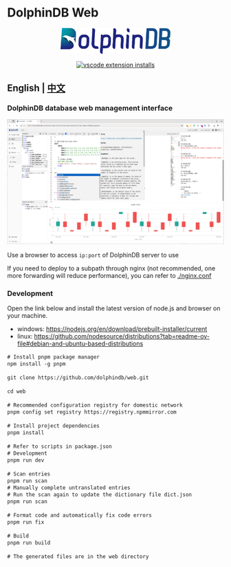 # DolphinDB Web

<p align='center'>
     <img src='./src/icons/ddb.svg' alt='DolphinDB Web' width='256'>
</p>

<p align='center'>
     <a href='https://github.com/dolphindb/api-javascript' target='_blank'>
         <img alt='vscode extension installs' src='https://img.shields.io/npm/v/dolphindb?color=brightgreen&label=api-javascript&style=flat-square' />
     </a>
</p>

## English | [中文](./README.zh.md)

### DolphinDB database web management interface
![](./demo/demo.en.png)

<!-- #### Online Version
The latest build of the web has been deployed to a CDN . You can connect the opened web interface to any remote or local DolphinDB server by setting the hostname and port parameters in the URL, for example:
http://cdn.dolphindb.cn/web/index.html?view=shell&hostname=115.239.209.123&port=8892

(If a blank page is displayed after opening, you need to manually click the address bar and change the url to a link starting with http://)
 -->
<!-- #### Offline Local Deployment (no need to restart the server, hot replacement is possible)
```shell
# cd the directory where the dolphindb executable is located
cd /path/to/dolphindb-dir/

# backup existing web folder (or delete: rm -rf ./web/)
mv ./web/ ./web.2023.01.01/

# Use curl or other tools to download the latest zip archive
curl -O https://cdn.dolphindb.cn/assets/web.latest.zip

# Unzip the zip package
unzip ./web.latest.zip

# Confirm the update is successful
ls -lhF ./web/

# If it is a cluster, synchronize to other machines through rsync to ensure that the timestamp (mtime) is consistent, otherwise the http cache will not take effect
rsync -av --delete ./web/ root@192.168.1.204:/path/to/dolphindb-dir/web/
``` -->

Use a browser to access `ip:port` of DolphinDB server to use

If you need to deploy to a subpath through nginx (not recommended, one more forwarding will reduce performance), you can refer to [./nginx.conf](./nginx.conf)

### Development

Open the link below and install the latest version of node.js and browser on your machine.
- windows: https://nodejs.org/en/download/prebuilt-installer/current
- linux: https://github.com/nodesource/distributions?tab=readme-ov-file#debian-and-ubuntu-based-distributions

```shell
# Install pnpm package manager
npm install -g pnpm

git clone https://github.com/dolphindb/web.git

cd web

# Recommended configuration registry for domestic network
pnpm config set registry https://registry.npmmirror.com

# Install project dependencies
pnpm install

# Refer to scripts in package.json
# Development
pnpm run dev

# Scan entries
pnpm run scan
# Manually complete untranslated entries
# Run the scan again to update the dictionary file dict.json
pnpm run scan

# Format code and automatically fix code errors
pnpm run fix

# Build
pnpm run build

# The generated files are in the web directory
```
